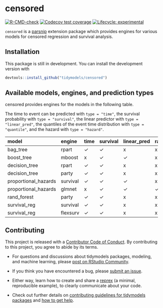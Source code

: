 
<!-- README.md is generated from README.Rmd. Please edit that file -->

# censored

<!-- badges: start -->

[![R-CMD-check](https://github.com/tidymodels/censored/workflows/R-CMD-check/badge.svg)](https://github.com/tidymodels/censored/actions)
[![Codecov test
coverage](https://codecov.io/gh/tidymodels/censored/branch/main/graph/badge.svg)](https://codecov.io/gh/tidymodels/censored?branch=main)
[![Lifecycle:
experimental](https://img.shields.io/badge/lifecycle-experimental-orange.svg)](https://www.tidyverse.org/lifecycle/#experimental)
<!-- badges: end -->

`censored` is a [parsnip](https://parsnip.tidymodels.org) extension
package which provides engines for various models for censored
regression and survival analysis.

## Installation

This package is still in development. You can install the development
version with

``` r
devtools::install_github("tidymodels/censored")
```

## Available models, engines, and prediction types

censored provides engines for the models in the following table.

The time to event can be predicted with `type = "time"`, the survival
probability with `type = "survival"`, the linear predictor with
`type = "linear_pred"`, the quantiles of the event time distribution
with `type = "quantile"`, and the hazard with `type = "hazard"`.

| model                 | engine   | time | survival | linear\_pred | raw | quantile | hazard |
|:----------------------|:---------|:-----|:---------|:-------------|:----|:---------|:-------|
| bag\_tree             | rpart    | ✓    | ✓        | x            | x   | x        | x      |
| boost\_tree           | mboost   | x    | ✓        | ✓            | x   | x        | x      |
| decision\_tree        | rpart    | ✓    | ✓        | x            | x   | x        | x      |
| decision\_tree        | party    | ✓    | ✓        | x            | x   | x        | x      |
| proportional\_hazards | survival | ✓    | ✓        | ✓            | x   | x        | x      |
| proportional\_hazards | glmnet   | x    | ✓        | ✓            | ✓   | x        | x      |
| rand\_forest          | party    | ✓    | ✓        | x            | x   | x        | x      |
| survival\_reg         | survival | ✓    | ✓        | x            | x   | ✓        | ✓      |
| survival\_reg         | flexsurv | ✓    | ✓        | x            | x   | ✓        | ✓      |

## Contributing

This project is released with a [Contributor Code of
Conduct](https://contributor-covenant.org/version/2/0/CODE_OF_CONDUCT.html).
By contributing to this project, you agree to abide by its terms.

-   For questions and discussions about tidymodels packages, modeling,
    and machine learning, please [post on RStudio
    Community](https://community.rstudio.com/new-topic?category_id=15&tags=tidymodels,question).

-   If you think you have encountered a bug, please [submit an
    issue](https://github.com/tidymodels/censored/issues).

-   Either way, learn how to create and share a
    [reprex](https://reprex.tidyverse.org/articles/articles/learn-reprex.html)
    (a minimal, reproducible example), to clearly communicate about your
    code.

-   Check out further details on [contributing guidelines for tidymodels
    packages](https://www.tidymodels.org/contribute/) and [how to get
    help](https://www.tidymodels.org/help/).
